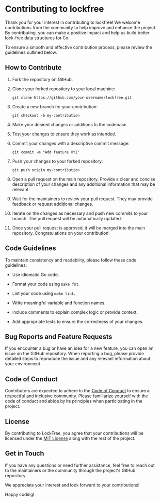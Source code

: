 # Contributing to lockfree

Thank you for your interest in contributing to lockfree! We welcome contributions from the community to help improve and enhance the project. By contributing, you can make a positive impact and help us build better lock-free data structures for Go.

To ensure a smooth and effective contribution process, please review the guidelines outlined below.

## How to Contribute

1. Fork the repository on GitHub.

2. Clone your forked repository to your local machine:

   ```shell
   git clone https://github.com/your-username/lockfree.git
   ```

3. Create a new branch for your contribution:

   ```shell
   git checkout -b my-contribution
   ```

4. Make your desired changes or additions to the codebase.

5. Test your changes to ensure they work as intended.

6. Commit your changes with a descriptive commit message:

   ```shell
   git commit -m "Add feature XYZ" 
   ```

7. Push your changes to your forked repository:

   ```shell
   git push origin my-contribution
   ```

8. Open a pull request on the main repository. Provide a clear and concise description of your changes and any additional information that may be relevant.

9. Wait for the maintainers to review your pull request. They may provide feedback or request additional changes.

10. Iterate on the changes as necessary and push new commits to your branch. The pull request will be automatically updated.

11. Once your pull request is approved, it will be merged into the main repository. Congratulations on your contribution!

## Code Guidelines

To maintain consistency and readability, please follow these code guidelines:

- Use idiomatic Go code.

- Format your code using `make fmt`.

- Lint your code using `make lint`.

- Write meaningful variable and function names.

- Include comments to explain complex logic or provide context.

- Add appropriate tests to ensure the correctness of your changes.

## Bug Reports and Feature Requests

If you encounter a bug or have an idea for a new feature, you can open an issue on the GitHub repository. When reporting a bug, please provide detailed steps to reproduce the issue and any relevant information about your environment.

## Code of Conduct

Contributors are expected to adhere to the [Code of Conduct](CODE_OF_CONDUCT.md) to ensure a respectful and inclusive community. Please familiarize yourself with the code of conduct and abide by its principles when participating in the project.

## License

By contributing to LockFree, you agree that your contributions will be licensed under the [MIT License](LICENSE) along with the rest of the project.

## Get in Touch

If you have any questions or need further assistance, feel free to reach out to the maintainers or the community through the project's GitHub repository.

We appreciate your interest and look forward to your contributions!

Happy coding!